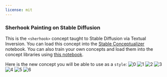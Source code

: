 ```yaml
---
license: mit
---
```

### Sherhook Painting on Stable Diffusion
This is the `<sherhook>` concept taught to Stable Diffusion via Textual Inversion. You can load this concept into the [Stable Conceptualizer](https://colab.research.google.com/github/huggingface/notebooks/blob/main/diffusers/stable_conceptualizer_inference.ipynb) notebook. You can also train your own concepts and load them into the concept libraries using [this notebook](https://colab.research.google.com/github/huggingface/notebooks/blob/main/diffusers/sd_textual_inversion_training.ipynb).

Here is the new concept you will be able to use as a `style`:
![<sherhook> 0](https://huggingface.co/sd-concepts-library/sherhook-painting/resolve/main/concept_images/1.jpeg)
![<sherhook> 1](https://huggingface.co/sd-concepts-library/sherhook-painting/resolve/main/concept_images/2.jpeg)
![<sherhook> 2](https://huggingface.co/sd-concepts-library/sherhook-painting/resolve/main/concept_images/0.jpeg)
![<sherhook> 3](https://huggingface.co/sd-concepts-library/sherhook-painting/resolve/main/concept_images/3.jpeg)
![<sherhook> 4](https://huggingface.co/sd-concepts-library/sherhook-painting/resolve/main/concept_images/4.jpeg)
![<sherhook> 5](https://huggingface.co/sd-concepts-library/sherhook-painting/resolve/main/concept_images/5.jpeg)
![<sherhook> 6](https://huggingface.co/sd-concepts-library/sherhook-painting/resolve/main/concept_images/6.jpeg)

